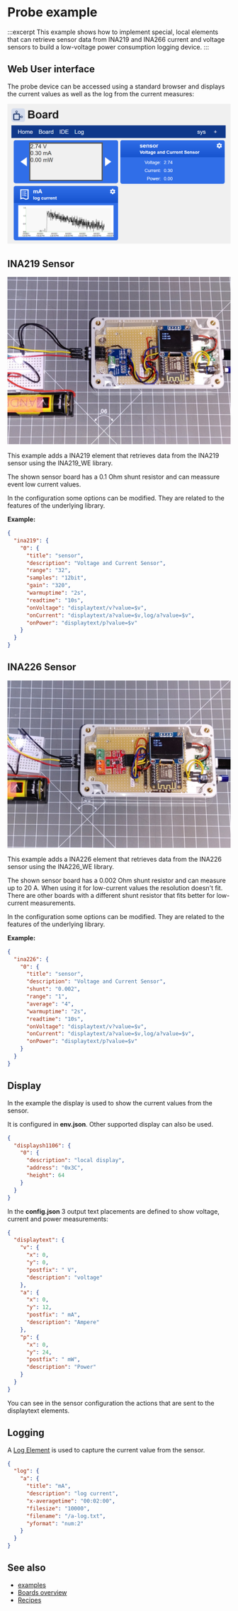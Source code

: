 # Probe example

:::excerpt
This example shows how to implement special, local elements
that can retrieve sensor data from INA219 and INA266 current and voltage sensors
to build a low-voltage power consumption logging device.
:::


## Web User interface

The probe device can be accessed using a standard browser and displays the current values as well as the log from the current measures:

![INA219 Sensor](/examples/probe-ui.png "w400")


## INA219 Sensor

![INA219 Sensor](/examples/probe-ina219.jpg "w600")

This example adds a INA219 element that retrieves data from the INA219 sensor using the INA219_WE library.

The shown sensor board has a 0.1 Ohm shunt resistor and can meassure event low current values.

In the configuration some options can be modified. They are related to the features of the underlying library.

**Example:**

```JSON
{
  "ina219": {
    "0": {
      "title": "sensor",
      "description": "Voltage and Current Sensor",
      "range": "32",
      "samples": "12bit",
      "gain": "320",
      "warmuptime": "2s",
      "readtime": "10s",
      "onVoltage": "displaytext/v?value=$v",
      "onCurrent": "displaytext/a?value=$v,log/a?value=$v",
      "onPower": "displaytext/p?value=$v"
    }
  }
}
```


## INA226 Sensor

![INA226 Sensor](/examples/probe-ina226.jpg "w600")

This example adds a INA226 element that retrieves data from the INA226 sensor using the INA226_WE library.

The shown sensor board has a 0.002 Ohm shunt resistor and can measure up to 20 A. When using it for low-current values the resolution doesn't fit. There are other boards with a different shunt resistor that fits better for low-current measurements.

In the configuration some options can be modified. They are related to the features of the underlying library.

**Example:**

```JSON
{
  "ina226": {
    "0": {
      "title": "sensor",
      "description": "Voltage and Current Sensor",
      "shunt": "0.002",
      "range": "1",
      "average": "4",
      "warmuptime": "2s",
      "readtime": "10s",
      "onVoltage": "displaytext/v?value=$v",
      "onCurrent": "displaytext/a?value=$v,log/a?value=$v",
      "onPower": "displaytext/p?value=$v"
    }
  }
}
```

## Display

In the example the display is used to show the current values from the sensor.

It is configured in **env.json**. Other supported display can also be used.

```JSON
{
  "displaysh1106": {
    "0": {
      "description": "local display",
      "address": "0x3C",
      "height": 64
    }
  }
}
```

In the **config.json** 3 output text placements are defined to show voltage, current and power measurements:

```JSON
{
  "displaytext": {
    "v": {
      "x": 0,
      "y": 0,
      "postfix": " V",
      "description": "voltage"
    },
    "a": {
      "x": 0,
      "y": 12,
      "postfix": " mA",
      "description": "Ampere"
    },
    "p": {
      "x": 0,
      "y": 24,
      "postfix": " mW",
      "description": "Power"
    }
  }
}
```

You can see in the sensor configuration the actions that are sent to the displaytext elements.


## Logging

A [Log Element](/elements/log.md) is used to capture the current value from the sensor.

```JSON
{
  "log": {
    "a": {
      "title": "mA",
      "description": "log current",
      "x-averagetime": "00:02:00",
      "filesize": "10000",
      "filename": "/a-log.txt",
      "yformat": "num:2"
    }
  }
}
```

## See also

* [examples](/examples/index.md)
* [Boards overview](/boards.md)
* [Recipes](/recipes/index.md)

